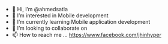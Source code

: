 - 👋 Hi, I’m @ahmedsatla 
- 👀 I’m interested in Mobile development
- 🌱 I’m currently learning Mobile application development
- 💞️ I’m looking to collaborate on 
- 📫 How to reach me ... https://www.facebook.com/jhinhyper

<!---
ahmedsatla/ahmedsatla is a ✨ special ✨ repository because its `README.md` (this file) appears on your GitHub profile.
You can click the Preview link to take a look at your changes.
--->
